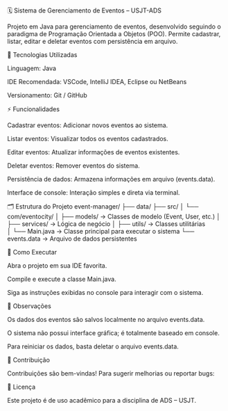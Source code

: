 
🗓 Sistema de Gerenciamento de Eventos – USJT-ADS

Projeto em Java para gerenciamento de eventos, desenvolvido seguindo o paradigma de Programação Orientada a Objetos (POO). Permite cadastrar, listar, editar e deletar eventos com persistência em arquivo.

🔧 Tecnologias Utilizadas

Linguagem: Java

IDE Recomendada: VSCode, IntelliJ IDEA, Eclipse ou NetBeans

Versionamento: Git / GitHub

⚡ Funcionalidades

Cadastrar eventos: Adicionar novos eventos ao sistema.

Listar eventos: Visualizar todos os eventos cadastrados.

Editar eventos: Atualizar informações de eventos existentes.

Deletar eventos: Remover eventos do sistema.

Persistência de dados: Armazena informações em arquivo (events.data).

Interface de console: Interação simples e direta via terminal.

🗂 Estrutura do Projeto
event-manager/
├── data/
├── src/
│   └── com/eventocity/
│       ├── models/       -> Classes de modelo (Event, User, etc.)
│       ├── services/     -> Lógica de negócio
│       ├── utils/        -> Classes utilitárias      
│       └── Main.java     -> Classe principal para executar o sistema
└── events.data           -> Arquivo de dados persistentes

🚀 Como Executar

Abra o projeto em sua IDE favorita.

Compile e execute a classe Main.java.

Siga as instruções exibidas no console para interagir com o sistema.

📌 Observações

Os dados dos eventos são salvos localmente no arquivo events.data.

O sistema não possui interface gráfica; é totalmente baseado em console.

Para reiniciar os dados, basta deletar o arquivo events.data.

🤝 Contribuição

Contribuições são bem-vindas! Para sugerir melhorias ou reportar bugs:


📝 Licença

Este projeto é de uso acadêmico para a disciplina de ADS – USJT.
